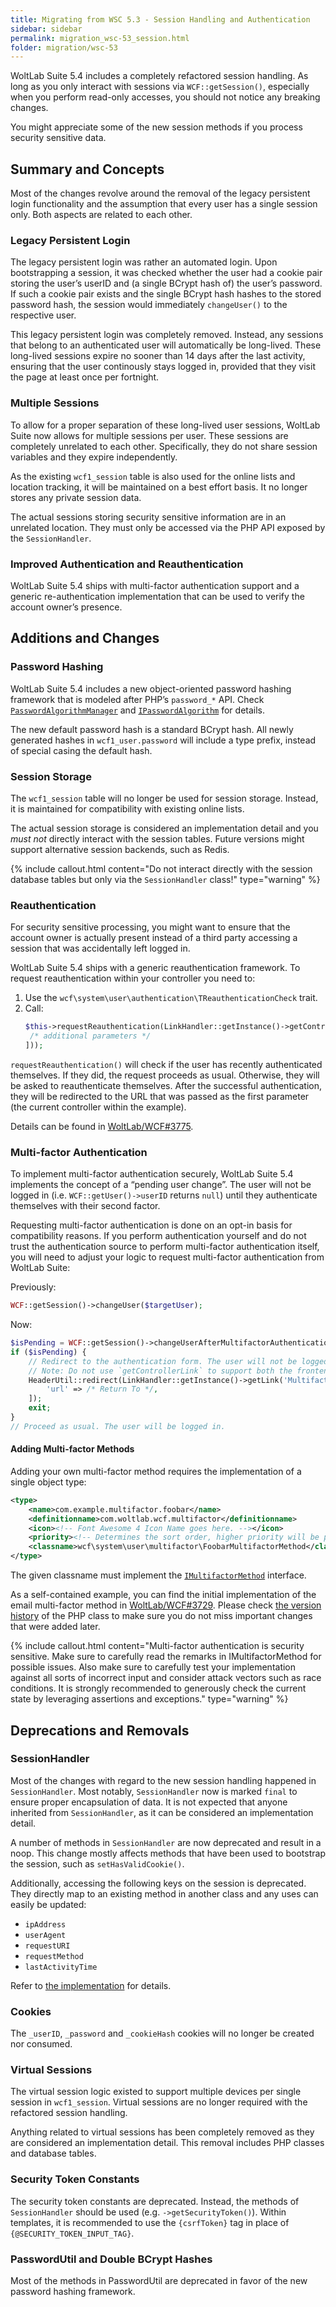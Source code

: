```yaml
---
title: Migrating from WSC 5.3 - Session Handling and Authentication
sidebar: sidebar
permalink: migration_wsc-53_session.html
folder: migration/wsc-53
---
```


WoltLab Suite 5.4 includes a completely refactored session handling.
As long as you only interact with sessions via `WCF::getSession()`, especially when you perform read-only accesses, you should not notice any breaking changes.

You might appreciate some of the new session methods if you process security sensitive data.

## Summary and Concepts

Most of the changes revolve around the removal of the legacy persistent login functionality and the assumption that every user has a single session only.
Both aspects are related to each other.

### Legacy Persistent Login

The legacy persistent login was rather an automated login.
Upon bootstrapping a session, it was checked whether the user had a cookie pair storing the user’s userID and (a single BCrypt hash of) the user’s password.
If such a cookie pair exists and the single BCrypt hash hashes to the stored password hash, the session would immediately `changeUser()` to the respective user.

This legacy persistent login was completely removed.
Instead, any sessions that belong to an authenticated user will automatically be long-lived.
These long-lived sessions expire no sooner than 14 days after the last activity, ensuring that the user continously stays logged in, provided that they visit the page at least once per fortnight.

### Multiple Sessions

To allow for a proper separation of these long-lived user sessions, WoltLab Suite now allows for multiple sessions per user.
These sessions are completely unrelated to each other.
Specifically, they do not share session variables and they expire independently.

As the existing `wcf1_session` table is also used for the online lists and location tracking, it will be maintained on a best effort basis.
It no longer stores any private session data.

The actual sessions storing security sensitive information are in an unrelated location.
They must only be accessed via the PHP API exposed by the `SessionHandler`.

### Improved Authentication and Reauthentication

WoltLab Suite 5.4 ships with multi-factor authentication support and a generic re-authentication implementation that can be used to verify the account owner’s presence.

## Additions and Changes

### Password Hashing

WoltLab Suite 5.4 includes a new object-oriented password hashing framework that is modeled after PHP’s `password_*` API.
Check [`PasswordAlgorithmManager`](https://github.com/WoltLab/WCF/blob/master/wcfsetup/install/files/lib/system/user/authentication/password/PasswordAlgorithmManager.class.php) and [`IPasswordAlgorithm`](https://github.com/WoltLab/WCF/blob/master/wcfsetup/install/files/lib/system/user/authentication/password/IPasswordAlgorithm.class.php) for details.

The new default password hash is a standard BCrypt hash.
All newly generated hashes in `wcf1_user.password` will include a type prefix, instead of special casing the default hash.

### Session Storage

The `wcf1_session` table will no longer be used for session storage.
Instead, it is maintained for compatibility with existing online lists.

The actual session storage is considered an implementation detail and you *must not* directly interact with the session tables.
Future versions might support alternative session backends, such as Redis.

{% include callout.html content="Do not interact directly with the session database tables but only via the `SessionHandler` class!" type="warning" %}

### Reauthentication

For security sensitive processing, you might want to ensure that the account owner is actually present instead of a third party accessing a session that was accidentally left logged in.

WoltLab Suite 5.4 ships with a generic reauthentication framework.
To request reauthentication within your controller you need to:

1. Use the `wcf\system\user\authentication\TReauthenticationCheck` trait.
2. Call:
   ```php
   $this->requestReauthentication(LinkHandler::getInstance()->getControllerLink(static::class, [
   	/* additional parameters */
   ]));
   ```

`requestReauthentication()` will check if the user has recently authenticated themselves.
If they did, the request proceeds as usual.
Otherwise, they will be asked to reauthenticate themselves.
After the successful authentication, they will be redirected to the URL that was passed as the first parameter (the current controller within the example).

Details can be found in [WoltLab/WCF#3775](https://github.com/WoltLab/WCF/pull/3775).

### Multi-factor Authentication

To implement multi-factor authentication securely, WoltLab Suite 5.4 implements the concept of a “pending user change”.
The user will not be logged in (i.e. `WCF::getUser()->userID` returns `null`) until they authenticate themselves with their second factor.

Requesting multi-factor authentication is done on an opt-in basis for compatibility reasons.
If you perform authentication yourself and do not trust the authentication source to perform multi-factor authentication itself, you will need to adjust your logic to request multi-factor authentication from WoltLab Suite:

Previously:

```php
WCF::getSession()->changeUser($targetUser);
```

Now:

```php
$isPending = WCF::getSession()->changeUserAfterMultifactorAuthentication($targetUser);
if ($isPending) {
	// Redirect to the authentication form. The user will not be logged in.
	// Note: Do not use `getControllerLink` to support both the frontend as well as the ACP.
	HeaderUtil::redirect(LinkHandler::getInstance()->getLink('MultifactorAuthentication', [
		'url' => /* Return To */,
	]);
	exit;
}
// Proceed as usual. The user will be logged in.
```

#### Adding Multi-factor Methods

Adding your own multi-factor method requires the implementation of a single object type:

```xml
<type>
	<name>com.example.multifactor.foobar</name>
	<definitionname>com.woltlab.wcf.multifactor</definitionname>
	<icon><!-- Font Awesome 4 Icon Name goes here. --></icon>
	<priority><!-- Determines the sort order, higher priority will be preferred for authentication. --></priority>
	<classname>wcf\system\user\multifactor\FoobarMultifactorMethod</classname>
</type>
```

The given classname must implement the [`IMultifactorMethod`](https://github.com/WoltLab/WCF/blob/master/wcfsetup/install/files/lib/system/user/multifactor/IMultifactorMethod.class.php) interface.

As a self-contained example, you can find the initial implementation of the email multi-factor method in [WoltLab/WCF#3729](https://github.com/WoltLab/WCF/pull/3729).
Please check [the version history](https://github.com/WoltLab/WCF/commits/master/wcfsetup/install/files/lib/system/user/multifactor/EmailMultifactorMethod.class.php) of the PHP class to make sure you do not miss important changes that were added later.

{% include callout.html content="Multi-factor authentication is security sensitive.
Make sure to carefully read the remarks in IMultifactorMethod for possible issues.
Also make sure to carefully test your implementation against all sorts of incorrect input and consider attack vectors such as race conditions.
It is strongly recommended to generously check the current state by leveraging assertions and exceptions." type="warning" %}

## Deprecations and Removals

### SessionHandler

Most of the changes with regard to the new session handling happened in `SessionHandler`.
Most notably, `SessionHandler` now is marked `final` to ensure proper encapsulation of data.
It is not expected that anyone inherited from `SessionHandler`, as it can be considered an implementation detail.

A number of methods in `SessionHandler` are now deprecated and result in a noop.
This change mostly affects methods that have been used to bootstrap the session, such as `setHasValidCookie()`.

Additionally, accessing the following keys on the session is deprecated.
They directly map to an existing method in another class and any uses can easily be updated:
- `ipAddress`
- `userAgent`
- `requestURI`
- `requestMethod`
- `lastActivityTime`

Refer to [the implementation](https://github.com/WoltLab/WCF/blob/439de4963c947c3569a0c584f795245f693155b0/wcfsetup/install/files/lib/system/session/SessionHandler.class.php#L168-L178) for details.

### Cookies

The `_userID`, `_password` and `_cookieHash` cookies will no longer be created nor consumed.

### Virtual Sessions

The virtual session logic existed to support multiple devices per single session in `wcf1_session`.
Virtual sessions are no longer required with the refactored session handling.

Anything related to virtual sessions has been completely removed as they are considered an implementation detail.
This removal includes PHP classes and database tables.

### Security Token Constants

The security token constants are deprecated.
Instead, the methods of `SessionHandler` should be used (e.g. `->getSecurityToken()`).
Within templates, it is recommended to use the `{csrfToken}` tag in place of `{@SECURITY_TOKEN_INPUT_TAG}`.

### PasswordUtil and Double BCrypt Hashes

Most of the methods in PasswordUtil are deprecated in favor of the new password hashing framework.
